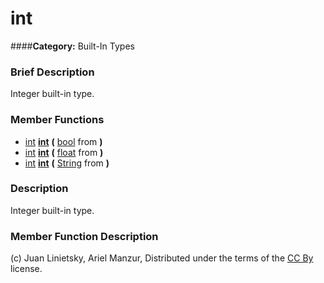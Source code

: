 #  int  
####**Category:** Built-In Types

###  Brief Description  
Integer built-in type.

###  Member Functions 
  * [int](class_int)  **[int](#int)**  **(** [bool](class_bool) from  **)**
  * [int](class_int)  **[int](#int)**  **(** [float](class_float) from  **)**
  * [int](class_int)  **[int](#int)**  **(** [String](class_string) from  **)**

###  Description  
Integer built-in type.

###  Member Function Description  


(c) Juan Linietsky, Ariel Manzur, Distributed under the terms of the [CC By](https://creativecommons.org/licenses/by/3.0/legalcode) license.
